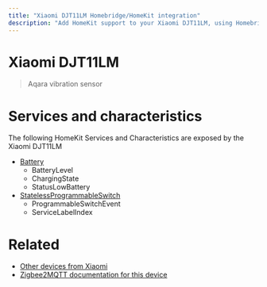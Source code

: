 ```yaml
---
title: "Xiaomi DJT11LM Homebridge/HomeKit integration"
description: "Add HomeKit support to your Xiaomi DJT11LM, using Homebridge, Zigbee2MQTT and homebridge-z2m."
---
```

<!---
This file has been GENERATED using src/docgen/docgen.ts
DO NOT EDIT THIS FILE MANUALLY!
-->
# Xiaomi DJT11LM
> Aqara vibration sensor


# Services and characteristics
The following HomeKit Services and Characteristics are exposed by
the Xiaomi DJT11LM

* [Battery](../../battery.md)
  * BatteryLevel
  * ChargingState
  * StatusLowBattery
* [StatelessProgrammableSwitch](../../action.md)
  * ProgrammableSwitchEvent
  * ServiceLabelIndex


# Related
* [Other devices from Xiaomi](../index.md#xiaomi)
* [Zigbee2MQTT documentation for this device](https://www.zigbee2mqtt.io/devices/DJT11LM.html)